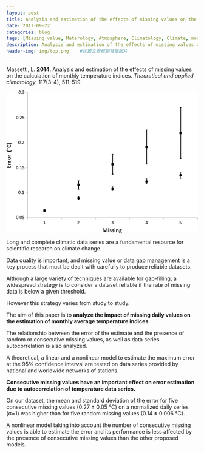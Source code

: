 ```yaml
---
layout: post
title: Analysis and estimation of the effects of missing values on the calculation of monthly temperature indices
date: 2017-09-22
categories: blog
tags: [Missing value, Meterology, Atmosphere, Climatology, Climate, monthly, temperature, Reference]
description: Analysis and estimation of the effects of missing values on the calculation of monthly temperature indices
header-img: img/top.png    #这篇文章标题背景图片
---
```


Massetti, L. **2014**. Analysis and estimation of the effects of missing values on the calculation of monthly temperature indices. *Theoretical and applied climatology*, 117(3-4), 511-519.

<center>
    <p><img src="/img/704_2013_1024_Fig2_HTML.gif" align="center"></p>
</center>

Long and complete climatic data series are a fundamental resource for scientific research on climate change. <br>

Data quality is important, and missing value or data gap management is a key process that must be dealt with carefully to produce reliable datasets. <br>

Although a large variety of techniques are available for gap-filling, a widespread strategy is to consider a dataset reliable if the rate of missing data is below a given threshold. <br>

However this strategy varies from study to study. <br>

The aim of this paper is to **analyze the impact of missing daily values on the estimation of monthly average temperature indices**. <br>

The relationship between the error of the estimate and the presence of random or consecutive missing values, as well as data series autocorrelation is also analyzed. <br>

A theoretical, a linear and a nonlinear model to estimate the maximum error at the 95% confidence interval are tested on data series provided by national and worldwide networks of stations. <br>

**Consecutive missing values have an important effect on error estimation due to autocorrelation of temperature data series.** <br>

On our dataset, the mean and standard deviation of the error for five consecutive missing values (0.27 ± 0.05 °C) on a normalized daily series (σ=1) was higher than for five random missing values (0.14 ± 0.006 °C). <br>

A nonlinear model taking into account the number of consecutive missing values is able to estimate the error and its performance is less affected by the presence of consecutive missing values than the other proposed models. <br>


